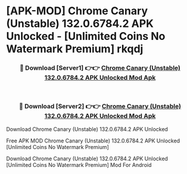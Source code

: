 # [APK-MOD] Chrome Canary (Unstable) 132.0.6784.2 APK Unlocked - [Unlimited Coins No Watermark Premium] rkqdj



<div align="center">
<h3>🔴 Download [Server1] 👉👉 <a href="https://momento.my/?title=Chrome_Canary_(Unstable)_132.0.6784.2_APK_Unlocked">Chrome Canary (Unstable) 132.0.6784.2 APK Unlocked Mod Apk</a></h3><br>

<h3>🔴 Download [Server2] 👉👉 <a href="https://momento.my/?title=Chrome_Canary_(Unstable)_132.0.6784.2_APK_Unlocked">Chrome Canary (Unstable) 132.0.6784.2 APK Unlocked Mod Apk</a></h3>
</div>



Download Chrome Canary (Unstable) 132.0.6784.2 APK Unlocked 

Free APK MOD Chrome Canary (Unstable) 132.0.6784.2 APK Unlocked [Unlimited Coins No Watermark Premium]

Download Chrome Canary (Unstable) 132.0.6784.2 APK Unlocked [Unlimited Coins No Watermark Premium] Mod For Android
